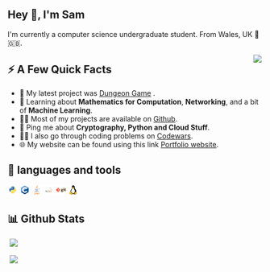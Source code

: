 <h2>Hey 👋, I'm Sam</h2>
<p>I'm currently a computer science undergraduate student. From Wales, UK 🏴󠁧󠁢󠁷󠁬󠁳󠁿 🇬🇧.</p>

<img align="right" src="https://media1.giphy.com/media/13HgwGsXF0aiGY/giphy.gif" />
<h2>⚡️ A Few Quick Facts</h2>
<ul>
<li>🔭 My latest project was <a href="https://github.com/SamB032/Dungeon-Game">Dungeon Game</a>
.</li>
<li>🧐 Learning about <strong>Mathematics for Computation</strong>, <strong>Networking</strong>, and a bit of <strong>Machine Learning</strong>.</li>
<li>👨‍💻 Most of my projects are available on <a href="https://github.com/SamB032">Github</a>.</li>
<li>💬 Ping me about <strong>Cryptography, Python and Cloud Stuff</strong>.</li>
<li>👨‍💻 I also go through coding problems on <a href="https://www.codewars.com/users/EndoEU">Codewars</a>.</li>
<li>🌐 My website can be found using this link <a href="https://s.boffey.wales/">Portfolio website</a>.
</ul>

<h2>🚀 languages and tools</h2>
<p align= "left">
<code><img height="20" src="https://raw.githubusercontent.com/github/explore/80688e429a7d4ef2fca1e82350fe8e3517d3494d/topics/python/python.png"></code>
<code><img height="20" src="https://raw.githubusercontent.com/github/explore/80688e429a7d4ef2fca1e82350fe8e3517d3494d/topics/c/c.png"></code>
<code><img height="20" src="https://raw.githubusercontent.com/github/explore/80688e429a7d4ef2fca1e82350fe8e3517d3494d/topics/java/java.png"></code>
<code><img height="20" src="https://raw.githubusercontent.com/github/explore/80688e429a7d4ef2fca1e82350fe8e3517d3494d/topics/mysql/mysql.png"></code>
<code><img height="20" src="https://raw.githubusercontent.com/github/explore/80688e429a7d4ef2fca1e82350fe8e3517d3494d/topics/git/git.png"></code>
<code><img height="20" src="https://raw.githubusercontent.com/github/explore/80688e429a7d4ef2fca1e82350fe8e3517d3494d/topics/linux/linux.png"></code>

<h2>📊 Github Stats</h2>
<p>&nbsp;<img align="center" src="https://github-readme-stats-sigma-five.vercel.app/api?username=samb032&show_icons=true&count_private=true"/></p>
<p>&nbsp;<img align="center" src="https://github-readme-stats-sigma-five.vercel.app/api/top-langs/?username=SamB032&layout=compact"/></p>
